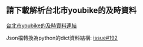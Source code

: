 ## 請下載解析台北市youbike的及時資料

[台北市youbike的及時資料連結](https://data.taipei/dataset/detail?id=c6bc8aed-557d-41d5-bfb1-8da24f78f2fb)

Json檔轉換為python的dict資料結構: [issue#192](homework.ipynb)